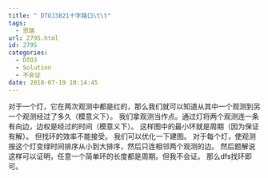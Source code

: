 ```yaml
---
title: " DTOJ3821十字路口\t\t"
tags:
  - 思路
url: 2795.html
id: 2795
categories:
  - DTOJ
  - Solution
  - 不会证
date: 2018-07-19 10:14:45
---
```


对于一个灯，它在两次观测中都是红的，那么我们就可以知道从其中一个观测到另一个观测经过了多久（模意义下）。 我们拿观测当作点。通过灯将两个观测连一条有向边，边权是经过的时间（模意义下）。 这样图中的最小环就是周期（因为保证有解）。 但找环的效率不能接受。 我们可以优化一下建图。 对于每个灯，使观测按这个灯变绿时间排序从小到大排序，然后只连相邻两个观测的边。 然后题解说这样可以证明，任意一个简单环的长度都是周期。但我不会证。 那么dfs找环即可。